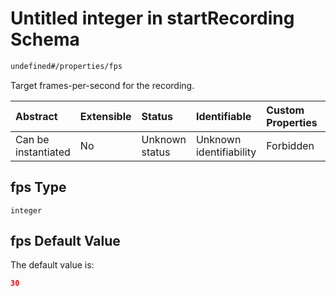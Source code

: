 # Untitled integer in startRecording Schema

```txt
undefined#/properties/fps
```

Target frames-per-second for the recording.

| Abstract            | Extensible | Status         | Identifiable            | Custom Properties | Additional Properties | Access Restrictions | Defined In                                                                               |
| :------------------ | :--------- | :------------- | :---------------------- | :---------------- | :-------------------- | :------------------ | :--------------------------------------------------------------------------------------- |
| Can be instantiated | No         | Unknown status | Unknown identifiability | Forbidden         | Allowed               | none                | [startRecording\_v1.schema.json\*](startRecording_v1.schema.json "open original schema") |

## fps Type

`integer`

## fps Default Value

The default value is:

```json
30
```

